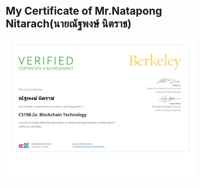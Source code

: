 My Certificate of Mr.Natapong Nitarach(นายณัฐพงษ์ นิตราช)
=========================================
<p align="center"><img src="https://raw.githubusercontent.com/natnaov8/Certificate_NatapongNitarach/master/Certificate/png/BerkeleyX%20CS198.2x%20Certificate%20_%20edX-1.png"></p>
